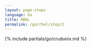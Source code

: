```yaml
---
layout: page-steps
language: Go
title: RHEL
permalink: /go/rhel/step/2
---
```


{% include partials/go/crudunix.md %}
